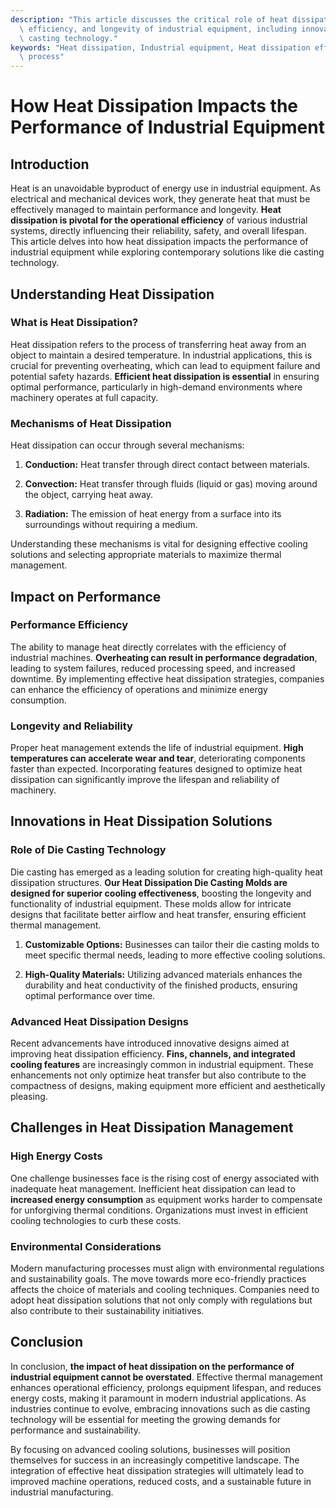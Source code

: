 ```yaml
---
description: "This article discusses the critical role of heat dissipation in enhancing the performance,\
  \ efficiency, and longevity of industrial equipment, including innovation in die\
  \ casting technology."
keywords: "Heat dissipation, Industrial equipment, Heat dissipation efficiency, Die casting\
  \ process"
---
```

# How Heat Dissipation Impacts the Performance of Industrial Equipment

## Introduction

Heat is an unavoidable byproduct of energy use in industrial equipment. As electrical and mechanical devices work, they generate heat that must be effectively managed to maintain performance and longevity. **Heat dissipation is pivotal for the operational efficiency** of various industrial systems, directly influencing their reliability, safety, and overall lifespan. This article delves into how heat dissipation impacts the performance of industrial equipment while exploring contemporary solutions like die casting technology.

## Understanding Heat Dissipation

### What is Heat Dissipation?

Heat dissipation refers to the process of transferring heat away from an object to maintain a desired temperature. In industrial applications, this is crucial for preventing overheating, which can lead to equipment failure and potential safety hazards. **Efficient heat dissipation is essential** in ensuring optimal performance, particularly in high-demand environments where machinery operates at full capacity.

### Mechanisms of Heat Dissipation

Heat dissipation can occur through several mechanisms:

1. **Conduction:** Heat transfer through direct contact between materials.
  
2. **Convection:** Heat transfer through fluids (liquid or gas) moving around the object, carrying heat away.

3. **Radiation:** The emission of heat energy from a surface into its surroundings without requiring a medium.

Understanding these mechanisms is vital for designing effective cooling solutions and selecting appropriate materials to maximize thermal management.

## Impact on Performance

### Performance Efficiency

The ability to manage heat directly correlates with the efficiency of industrial machines. **Overheating can result in performance degradation**, leading to system failures, reduced processing speed, and increased downtime. By implementing effective heat dissipation strategies, companies can enhance the efficiency of operations and minimize energy consumption.

### Longevity and Reliability

Proper heat management extends the life of industrial equipment. **High temperatures can accelerate wear and tear**, deteriorating components faster than expected. Incorporating features designed to optimize heat dissipation can significantly improve the lifespan and reliability of machinery.

## Innovations in Heat Dissipation Solutions

### Role of Die Casting Technology

Die casting has emerged as a leading solution for creating high-quality heat dissipation structures. **Our Heat Dissipation Die Casting Molds are designed for superior cooling effectiveness**, boosting the longevity and functionality of industrial equipment. These molds allow for intricate designs that facilitate better airflow and heat transfer, ensuring efficient thermal management.

1. **Customizable Options:** Businesses can tailor their die casting molds to meet specific thermal needs, leading to more effective cooling solutions.

2. **High-Quality Materials:** Utilizing advanced materials enhances the durability and heat conductivity of the finished products, ensuring optimal performance over time.

### Advanced Heat Dissipation Designs

Recent advancements have introduced innovative designs aimed at improving heat dissipation efficiency. **Fins, channels, and integrated cooling features** are increasingly common in industrial equipment. These enhancements not only optimize heat transfer but also contribute to the compactness of designs, making equipment more efficient and aesthetically pleasing.

## Challenges in Heat Dissipation Management

### High Energy Costs

One challenge businesses face is the rising cost of energy associated with inadequate heat management. Inefficient heat dissipation can lead to **increased energy consumption** as equipment works harder to compensate for unforgiving thermal conditions. Organizations must invest in efficient cooling technologies to curb these costs.

### Environmental Considerations

Modern manufacturing processes must align with environmental regulations and sustainability goals. The move towards more eco-friendly practices affects the choice of materials and cooling techniques. Companies need to adopt heat dissipation solutions that not only comply with regulations but also contribute to their sustainability initiatives.

## Conclusion

In conclusion, **the impact of heat dissipation on the performance of industrial equipment cannot be overstated**. Effective thermal management enhances operational efficiency, prolongs equipment lifespan, and reduces energy costs, making it paramount in modern industrial applications. As industries continue to evolve, embracing innovations such as die casting technology will be essential for meeting the growing demands for performance and sustainability. 

By focusing on advanced cooling solutions, businesses will position themselves for success in an increasingly competitive landscape. The integration of effective heat dissipation strategies will ultimately lead to improved machine operations, reduced costs, and a sustainable future in industrial manufacturing.
